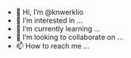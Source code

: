 - 👋 Hi, I’m @knwerklio
- 👀 I’m interested in ...
- 🌱 I’m currently learning ...
- 💞️ I’m looking to collaborate on ...
- 📫 How to reach me ...

<!---
knwerklio/knwerklio is a ✨ special ✨ repository because its `README.md` (this file) appears on your GitHub profile.
You can click the Preview link to take a look at your changes.
--->
